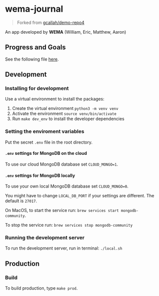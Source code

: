 # wema-journal
> Forked from [gcallah/demo-repo4](https://github.com/gcallah/demo-repo4)

An app developed by **WEMA** (William, Eric, Matthew, Aaron)

## Progress and Goals
See the following file [here](./ProgressAndGoals.md).

## Development
### Installing for development
Use a virtual environment to install the packages:

1. Create the virtual environment
```python3 -m venv venv```
2. Activate the environment
```source venv/bin/activate```
3. Run `make dev_env` to install the developer dependencies

### Setting the enviroment variables
Put the secret `.env` file in the root directory.

#### `.env` settings for MongoDB on the cloud
To use our cloud MongoDB database set `CLOUD_MONGO=1`.
 
#### `.env` settings for MongoDB locally
To use your own local MongoDB database set `CLOUD_MONGO=0`. 

You might have to change `LOCAL_DB_PORT` if your settings are different. The default is `27017`.

On MacOS, to start the service run:
`brew services start mongodb-community`.

To stop the service run: `brew services stop mongodb-community`

### Running the development server
To run the development server, run in terminal:
```./local.sh```


## Production
### Build
To build production, type `make prod`.
